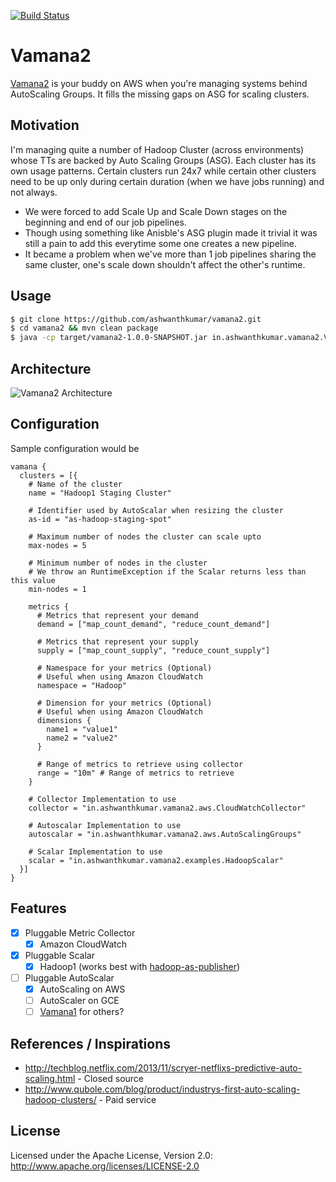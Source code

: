 [![Build Status](https://snap-ci.com/ashwanthkumar/vamana2/branch/master/build_image)](https://snap-ci.com/ashwanthkumar/vamana2/branch/master)

# Vamana2
[Vamana2](https://en.wikipedia.org/wiki/Vamana) is your buddy on AWS when you're managing systems behind AutoScaling Groups. It fills the missing gaps on ASG for scaling clusters.

## Motivation
I'm managing quite a number of Hadoop Cluster (across environments) whose TTs are backed by Auto Scaling Groups (ASG). 
Each cluster has its own usage patterns. Certain clusters run 24x7 while certain other clusters need to be up only during certain duration (when we have jobs running) and not always.
- We were forced to add Scale Up and Scale Down stages on the beginning and end of our job pipelines.
- Though using something like Anisble's ASG plugin made it trivial it was still a pain to add this everytime some one creates a new pipeline.
- It became a problem when we've more than 1 job pipelines sharing the same cluster, one's scale down shouldn't affect the other's runtime.

## Usage
```bash
$ git clone https://github.com/ashwanthkumar/vamana2.git
$ cd vamana2 && mvn clean package
$ java -cp target/vamana2-1.0.0-SNAPSHOT.jar in.ashwanthkumar.vamana2.Vamana path/to/clusters.conf
```

## Architecture
![Vamana2 Architecture](https://raw.githubusercontent.com/ashwanthkumar/vamana2/master/docs/vaman-architecture.png)

## Configuration
Sample configuration would be
```
vamana {
  clusters = [{
    # Name of the cluster
    name = "Hadoop1 Staging Cluster"

    # Identifier used by AutoScalar when resizing the cluster
    as-id = "as-hadoop-staging-spot"

    # Maximum number of nodes the cluster can scale upto
    max-nodes = 5

    # Minimum number of nodes in the cluster
    # We throw an RuntimeException if the Scalar returns less than this value
    min-nodes = 1

    metrics {
      # Metrics that represent your demand
      demand = ["map_count_demand", "reduce_count_demand"]

      # Metrics that represent your supply
      supply = ["map_count_supply", "reduce_count_supply"]

      # Namespace for your metrics (Optional)
      # Useful when using Amazon CloudWatch
      namespace = "Hadoop"

      # Dimension for your metrics (Optional)
      # Useful when using Amazon CloudWatch
      dimensions {
        name1 = "value1"
        name2 = "value2"
      }

      # Range of metrics to retrieve using collector
      range = "10m" # Range of metrics to retrieve
    }

    # Collector Implementation to use
    collector = "in.ashwanthkumar.vamana2.aws.CloudWatchCollector"

    # Autoscalar Implementation to use
    autoscalar = "in.ashwanthkumar.vamana2.aws.AutoScalingGroups"

    # Scalar Implementation to use
    scalar = "in.ashwanthkumar.vamana2.examples.HadoopScalar"
  }]
}
```

## Features
- [x] Pluggable Metric Collector
  - [x] Amazon CloudWatch
- [x] Pluggable Scalar
  - [x] Hadoop1 (works best with [hadoop-as-publisher](https://github.com/ashwanthkumar/hadoop-as-publisher))
- [ ] Pluggable AutoScalar
  - [x] AutoScaling on AWS
  - [ ] AutoScaler on GCE
  - [ ] [Vamana1](http://github.com/ashwanthkumar/vamana) for others?

## References / Inspirations
- http://techblog.netflix.com/2013/11/scryer-netflixs-predictive-auto-scaling.html - Closed source
- http://www.qubole.com/blog/product/industrys-first-auto-scaling-hadoop-clusters/ - Paid service

## License
Licensed under the Apache License, Version 2.0: http://www.apache.org/licenses/LICENSE-2.0
